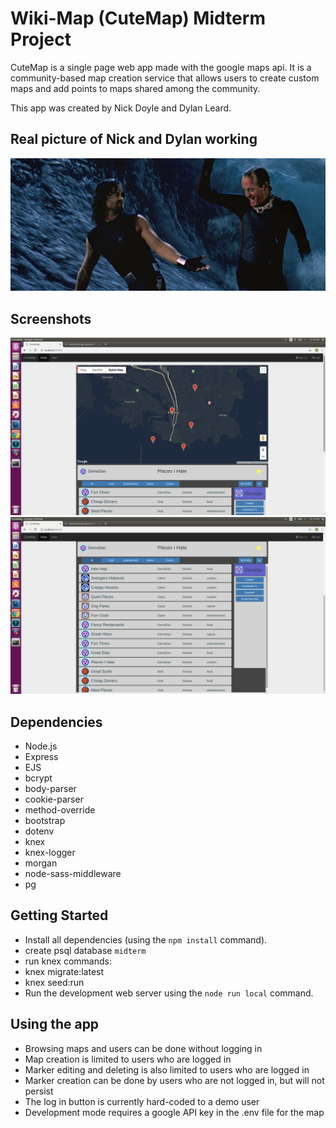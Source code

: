 # Wiki-Map (CuteMap) Midterm Project

CuteMap is a single page web app made with the google maps api.
It is a community-based map creation service that allows users to create custom maps and add points
to maps shared among the community.

This app was created by Nick Doyle and Dylan Leard.

## Real picture of Nick and Dylan working
!["Screenshot of URLs Page: "](https://github.com/dleard/wiki-map/blob/master/surfing.png)

## Screenshots
!["Screenshot of a Populated Map: "](https://github.com/dleard/wiki-map/blob/master/mapwithpoints.png)
!["Screenshot of The Browser Pane: "](https://github.com/dleard/wiki-map/blob/master/browserpane.png)

## Dependencies

- Node.js
- Express
- EJS
- bcrypt
- body-parser
- cookie-parser
- method-override
- bootstrap
- dotenv
- knex
- knex-logger
- morgan
- node-sass-middleware
- pg

## Getting Started

- Install all dependencies (using the `npm install` command).
- create psql database `midterm`
- run knex commands:
- knex migrate:latest
- knex seed:run
- Run the development web server using the `node run local` command.

## Using the app

- Browsing maps and users can be done without logging in
- Map creation is limited to users who are logged in
- Marker editing and deleting is also limited to users who are logged in
- Marker creation can be done by users who are not logged in, but will not persist
- The log in button is currently hard-coded to a demo user
- Development mode requires a google API key in the .env file for the map